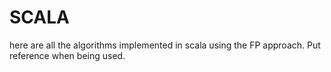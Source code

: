 # SCALA
here are all the algorithms implemented in scala using the FP approach.
Put reference when being used.
